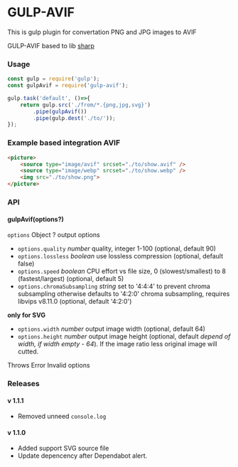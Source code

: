 # GULP-AVIF

This is gulp plugin for convertation PNG and JPG images to AVIF

GULP-AVIF based to lib [sharp](https://www.npmjs.com/package/sharp)

### Usage

```js
const gulp = require('gulp');
const gulpAvif = require('gulp-avif');

gulp.task('default', ()=>{
    return gulp.src('./from/*.{png,jpg,svg}')
        .pipe(gulpAvif())
        .pipe(gulp.dest('./to/'));
});
```

### Example based integration AVIF

```html
<picture>
    <source type="image/avif" srcset="./to/show.avif" />
    <source type="image/webp" srcset="./to/show.webp" />
    <img src="./to/show.png">
</picture>
```

### API

#### gulpAvif(options?)

`options` Object ? output options
- `options.quality` _number_  quality, integer 1-100 (optional, default 90)
- `options.lossless` _boolean_  use lossless compression (optional, default false)
- `options.speed` _boolean_  CPU effort vs file size, 0 (slowest/smallest) to 8 (fastest/largest) (optional, default 5)
- `options.chromaSubsampling` _string_  set to '4:4:4' to prevent chroma subsampling otherwise defaults to '4:2:0' chroma subsampling, requires libvips v8.11.0 (optional, default '4:2:0')

**only for SVG**

- `options.width` _number_ output image width (optional, default 64)
- `options.height` _number_ output image height (optional, default _depend of width, if width empty - 64_). If the image ratio less original image will cutted.


Throws Error  Invalid options

### Releases

#### v 1.1.1
- Removed unneed `console.log`

#### v 1.1.0
- Added support SVG source file
- Update depencency after Dependabot alert.
